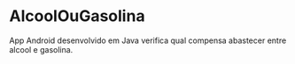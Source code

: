 # AlcoolOuGasolina

App Android desenvolvido em Java verifica qual compensa abastecer entre alcool e gasolina.
